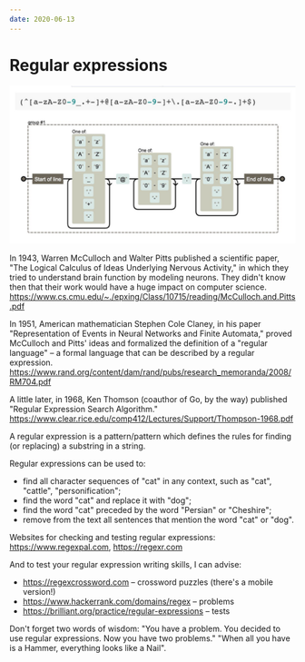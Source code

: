 ```yaml
---
date: 2020-06-13
---
```


# Regular expressions

![Regexp](regexp.jpeg "Regexp")

In 1943, Warren McCulloch and Walter Pitts published a scientific paper, "The Logical Calculus of Ideas Underlying Nervous Activity," in which they tried to understand brain function by modeling neurons. They didn't know then that their work would have a huge impact on computer science.
https://www.cs.cmu.edu/~./epxing/Class/10715/reading/McCulloch.and.Pitts.pdf

In 1951, American mathematician Stephen Cole Claney, in his paper "Representation of Events in Neural Networks and Finite Automata," proved McCulloch and Pitts' ideas and formalized the definition of a "regular language" – a formal language that can be described by a regular expression.
https://www.rand.org/content/dam/rand/pubs/research_memoranda/2008/RM704.pdf

A little later, in 1968, Ken Thomson (coauthor of Go, by the way) published "Regular Expression Search Algorithm."
https://www.clear.rice.edu/comp412/Lectures/Support/Thompson-1968.pdf

A regular expression is a pattern/pattern which defines the rules for finding (or replacing) a substring in a string.

Regular expressions can be used to:

- find all character sequences of "cat" in any context, such as "cat", "cattle", "personification";
- find the word "cat" and replace it with "dog";
- find the word "cat" preceded by the word "Persian" or "Cheshire";
- remove from the text all sentences that mention the word "cat" or "dog".

Websites for checking and testing regular expressions:
https://www.regexpal.com, https://regexr.com

And to test your regular expression writing skills, I can advise:

* https://regexcrossword.com – crossword puzzles (there's a mobile version!)
* https://www.hackerrank.com/domains/regex – problems
* https://brilliant.org/practice/regular-expressions – tests

Don't forget two words of wisdom:
"You have a problem. You decided to use regular expressions. Now you have two problems."
"When all you have is a Hammer, everything looks like a Nail".
